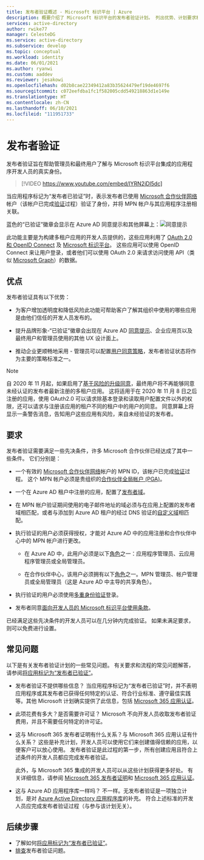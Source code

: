 ```yaml
---
title: 发布者验证概述 - Microsoft 标识平台 | Azure
description: 概要介绍了 Microsoft 标识平台的发布者验证计划。 列出优势、计划要求和常见问题。 当应用程序标记为“发布者已验证”时，表示发布者已使用 Microsoft 合作伙伴网络帐户（该帐户已完成验证过程）验证了身份，并将 MPN 帐户与其应用程序注册相关联。
services: active-directory
author: rwike77
manager: CelesteDG
ms.service: active-directory
ms.subservice: develop
ms.topic: conceptual
ms.workload: identity
ms.date: 06/01/2021
ms.author: ryanwi
ms.custom: aaddev
ms.reviewer: jesakowi
ms.openlocfilehash: d02b8cae22349412a83b35624479ef19de4697f6
ms.sourcegitcommit: c072eefdba1fc1f582005cdd549218863d1e149e
ms.translationtype: HT
ms.contentlocale: zh-CN
ms.lasthandoff: 06/10/2021
ms.locfileid: "111951733"
---
```

# <a name="publisher-verification"></a>发布者验证

发布者验证旨在帮助管理员和最终用户了解与 Microsoft 标识平台集成的应用程序开发人员的真实身份。 

> [!VIDEO https://www.youtube.com/embed/IYRN2jDl5dc]

当应用程序标记为“发布者已验证”时，表示发布者已使用 [Microsoft 合作伙伴网络](https://partner.microsoft.com/membership)帐户（该帐户已完成[验证](/partner-center/verification-responses)过程）验证了身份，并将 MPN 帐户与其应用程序注册相关联。 

蓝色的“已验证”徽章会显示在 Azure AD 同意提示和其他屏幕上：![同意提示](./media/publisher-verification-overview/consent-prompt.png)

此功能主要是为构建多租户应用的开发人员提供的，这些应用利用了 [OAuth 2.0 和 OpenID Connect](active-directory-v2-protocols.md) 及 [Microsoft 标识平台](v2-overview.md)。 这些应用可以使用 OpenID Connect 来让用户登录，或者他们可以使用 OAuth 2.0 来请求访问使用 API（类似 [Microsoft Graph](https://developer.microsoft.com/graph/)）的数据。

## <a name="benefits"></a>优点
发布者验证具有以下优势：
- 为客户增加透明度和降低风险此功能可帮助客户了解其组织中使用的哪些应用是由他们信任的开发人员发布的。 

- 提升品牌形象-“已验证”徽章会出现在 Azure AD [同意提示](application-consent-experience.md)、企业应用页以及最终用户和管理员使用的其他 UX 设计面上。 

- 推动企业更顺畅地采用 - 管理员可以配置[用户同意策略](../manage-apps/configure-user-consent.md)，发布者验证状态将作为主要的策略标准之一。

> [!NOTE]
> 自 2020 年 11 月起，如果启用了[基于风险的升级同意](../manage-apps/configure-user-consent.md#risk-based-step-up-consent)，最终用户将不再能够同意未经认证的发布者最新注册的多租户应用。 这将适用于在 2020 年 11 月 8 日之后注册的应用，使用 OAuth2.0 可以请求除基本登录和读取用户配置文件以外的权限，还可以请求与注册该应用的租户不同的租户中的用户的同意。 同意屏幕上将显示一条警告消息，告知用户这些应用有风险，来自未经验证的发布者。    

## <a name="requirements"></a>要求
发布者验证需要满足一些先决条件，许多 Microsoft 合作伙伴已经达成了其中一些条件。 它们分别是： 

-  一个有效的 [Microsoft 合作伙伴网络](https://partner.microsoft.com/membership)帐户的 MPN ID，该帐户已完成[验证](/partner-center/verification-responses)过程。 这个 MPN 帐户必须是贵组织的[合作伙伴全局帐户 (PGA)](/partner-center/account-structure#the-top-level-is-the-partner-global-account-pga)。 

-  一个在 Azure AD 租户中注册的应用，配置了[发布者域](howto-configure-publisher-domain.md)。

-  在 MPN 帐户验证期间使用的电子邮件地址的域必须与在应用上配置的发布者域相匹配，或者与添加到 Azure AD 租户的经过 DNS 验证的[自定义域](../fundamentals/add-custom-domain.md)相匹配。 

-  执行验证的用户必须获得授权，才能对 Azure AD 中的应用注册和合作伙伴中心中的 MPN 帐户进行更改。 

    -  在 Azure AD 中，此用户必须是以下[角色](../roles/permissions-reference.md)之一：应用程序管理员、云应用程序管理员或全局管理员。 

    -  在合作伙伴中心，该用户必须拥有以下[角色](/partner-center/permissions-overview)之一。MPN 管理员、帐户管理员或全局管理员（这是 Azure AD 中主导的共享角色）。
    
-  执行验证的用户必须使用[多重身份验证](../authentication/howto-mfa-getstarted.md)登录。

-  发布者同意[面向开发人员的 Microsoft 标识平台使用条款](/legal/microsoft-identity-platform/terms-of-use)。

已经满足这些先决条件的开发人员可以在几分钟内完成验证。 如果未满足要求，则可以免费进行设置。 

## <a name="frequently-asked-questions"></a>常见问题 
以下是有关发布者验证计划的一些常见问题。 有关要求和流程的常见问题解答，请参阅[将应用标记为“发布者已验证”](mark-app-as-publisher-verified.md)。

- 发布者验证不提供哪些信息？  当应用程序标记为“发布者已验证”时，并不表明应用程序或其发布者已获得任何特定的认证、符合行业标准、遵守最佳实践等。其他 Microsoft 计划确实提供了此信息，包括 [Microsoft 365 应用认证](/microsoft-365-app-certification/overview)。

- 此项花费有多大？是否需要许可证？ Microsoft 不向开发人员收取发布者验证费用，并且不需要任何特定的许可证。 

- 这与 Microsoft 365 发布者证明有什么关系？与 Microsoft 365 应用认证有什么关系？ 这些是补充计划，开发人员可以使用它们来创建值得信赖的应用，以便客户可以放心使用。 发布者验证是此过程的第一步，所有创建应用且符合上述条件的开发人员都应完成发布者验证。 

  此外，与 Microsoft 365 集成的开发人员可以从这些计划获得更多好处。 有关详细信息，请参阅 [ Microsoft 365 发布者证明](/microsoft-365-app-certification/docs/attestation)和 [Microsoft 365 应用认证](/microsoft-365-app-certification/docs/certification)。 

- 这与 Azure AD 应用程序库一样吗？ 不一样。无发布者验证是一项独立计划，是对 [Azure Active Directory 应用程序库](v2-howto-app-gallery-listing.md)的补充。 符合上述标准的开发人员应完成发布者验证过程（与参与该计划无关）。 

## <a name="next-steps"></a>后续步骤
* 了解如何[将应用标记为“发布者已验证”](mark-app-as-publisher-verified.md)。
* [排查](troubleshoot-publisher-verification.md)发布者验证问题。